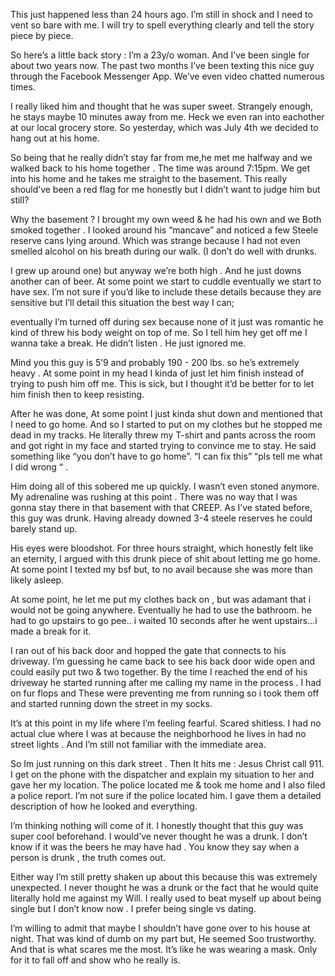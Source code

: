 This just happened less than 24 hours ago. I’m still in shock and I need to vent so bare with me. I will try to spell everything clearly and tell the story piece by piece. 

So here’s a little back story : I’m a 23y/o woman. And I’ve been single for about two years now. The past two months I’ve been texting this nice guy through the Facebook Messenger App. We’ve even video chatted numerous times. 

I really liked him and thought that he was super sweet. Strangely enough, he stays maybe 10 minutes away from me. Heck we even ran into eachother at our local grocery store. So yesterday, which was July 4th we decided to hang out at his home. 

So being that he really didn’t stay far from me,he met me halfway and we walked back to his home together . The time was around 7:15pm. We get into his home and he takes me straight to the basement. This really should’ve been a red flag for me honestly but I didn’t want to judge him but still? 

Why the basement ? I brought my own weed & he had his own and we Both smoked together . I looked around his “mancave” and noticed a few Steele reserve cans lying around. Which was strange because I had not even smelled alcohol on his breath during our walk. (I don’t do well with drunks. 

I grew up around one) but anyway we’re both high . And he just downs another can of beer. At some point we start to cuddle eventually we start to have sex. I’m not sure if you’d like to include these details because they are sensitive but I’ll detail this situation the best way I can; 

eventually I’m turned off during sex because none of it just was romantic he kind of threw his body weight on top of me. So I tell him hey get off me I wanna take a break. He didn’t listen . He just ignored me. 

Mind you this guy is 5’9 and probably 190 - 200 lbs. so he’s extremely heavy . At some point in my head I kinda of just let him finish instead of trying to push him off me. This is sick, but I thought it’d be better for to let him finish then to keep resisting. 

After he was done, At some point I just kinda shut down and mentioned that I need to go home. And so I started to put on my clothes but he stopped me dead in my tracks. He literally threw my T-shirt and pants across the room and got right in my face and started trying to convince me to stay. He said something like “you don’t have to go home”. “I can fix this” “pls tell me what I did wrong “ . 

Him doing all of this sobered me up quickly. I wasn’t even stoned anymore. My adrenaline was rushing at this point . There was no way that I was gonna stay there in that basement with that CREEP. As I’ve stated before, this guy was drunk. Having already downed 3-4 steele reserves he could barely stand up. 

His eyes were bloodshot. For three hours straight, which honestly felt like an eternity, I argued with this drunk piece of shit about letting me go home. At some point I texted my bsf but, to no avail because she was more than likely asleep. 

At some point, he let me put my clothes back on , but was adamant that i would not be going anywhere. Eventually he had to use the bathroom. he had to go upstairs to go pee.. i waited 10 seconds after he went upstairs…i made a break for it. 

I ran out of his back door and hopped the gate that connects to his driveway. I’m guessing he came back to see his back door wide open and could easily put two & two together. By the time I reached the end of his driveway he started running after me calling my name in the process . I had on fur flops and These were preventing me from running so i took them off and started running down the street in my socks. 

It’s at this point in my life where I’m feeling fearful. Scared shitless. I had no actual clue where I was at because the neighborhood he lives in had no street lights . And I’m still not familiar with the immediate area. 

So Im just running on this dark street . Then It hits me : Jesus Christ call 911. I get on the phone with the dispatcher and explain my situation to her and gave her my location. The police located me & took me home and I also filed a police report. I’m not sure if the police located him. I gave them a detailed description of how he looked and everything. 

I’m thinking nothing will come of it. I honestly thought that this guy was super cool beforehand. I would’ve never thought he was a drunk. I don’t know if it was the beers he may have had . You know they say when a person is drunk , the truth comes out.

 Either way I’m still pretty shaken up about this because this was extremely unexpected. I never thought he was a drunk or the fact that he would quite literally hold me against my Will. I really used to beat myself up about being single but I don’t know now . I prefer being single vs dating. 

I’m willing to admit that maybe I shouldn’t have gone over to his house at night. That was kind of dumb on my part but, He seemed Soo trustworthy. And that is what scares me the most. It’s like he was wearing a mask. Only for it to fall off and show who he really is.